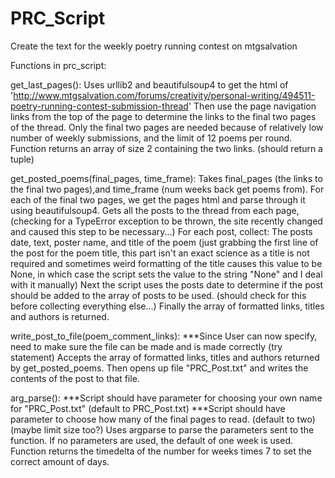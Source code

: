 PRC_Script
==========

Create the text for the weekly poetry running contest on mtgsalvation

Functions in prc_script:

get_last_pages():
Uses urllib2 and beautifulsoup4 to get the html of 'http://www.mtgsalvation.com/forums/creativity/personal-writing/494511-poetry-running-contest-submission-thread'
Then use the page navigation links from the top of the page to determine the links to the final two pages of the thread.
Only the final two pages are needed because of relatively low number of weekly submissions, and the limit of 12 poems per round.
Function returns an array of size 2 containing the two links. (should return a tuple)

get_posted_poems(final_pages, time_frame):
Takes final_pages (the links to the final two pages),and time_frame (num weeks back get poems from).
For each of the final two pages, we get the pages html and parse through it using beautifulsoup4.
Gets all the posts to the thread from each page, (checking for a TypeError exception to be thrown, the site recently changed and caused this step to be necessary...)
For each post, collect: The posts date, text, poster name, and title of the poem (just grabbing the first line of the post for the poem title, this part isn't an exact science as a title is not required and sometimes weird formatting of the title causes this value to be None, in which case the script sets the value to the string "None" and I deal with it manually)
Next the script uses the posts date to determine if the post should be added to the array of posts to be used. (should check for this before collecting everything else...)
Finally the array of formatted links, titles and authors is returned.

write_post_to_file(poem_comment_links):
***Since User can now specify, need to make sure the file can be made and is made correctly (try statement)
Accepts the array of formatted links, titles and authors returned by get_posted_poems.
Then opens up file "PRC_Post.txt" and writes the contents of the post to that file.

arg_parse():
***Script should have parameter for choosing your own name for "PRC_Post.txt" (default to PRC_Post.txt)
***Script should have parameter to choose how many of the final pages to read. (default to two) (maybe limit size too?)
Uses argparse to parse the parameters sent to the function.
If no parameters are used, the default of one week is used.
Function returns the timedelta of the number for weeks times 7 to set the correct amount of days.
